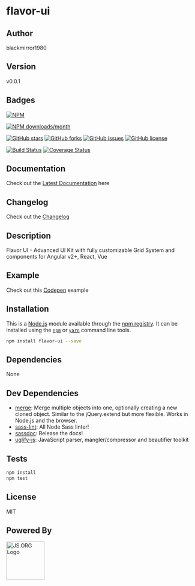 # flavor-ui

## Author
blackmirror1980

## Version
v0.0.1

## Badges

[![NPM](https://nodei.co/npm/flavor-ui.png)](https://nodei.co/npm/flavor-ui/)

[![NPM downloads/month](https://img.shields.io/npm/dm/flavor-ui.svg)](hhttps://img.shields.io/npm/dm/flavor-ui.svg)

[![GitHub stars](https://img.shields.io/github/stars/blackmirror1980/flavor-ui.svg?style=plastic)](https://github.com/blackmirror1980/flavor-ui/stargazers) [![GitHub forks](https://img.shields.io/github/forks/blackmirror1980/flavor-ui.svg?style=plastic)](https://github.com/blackmirror1980/flavor-ui/network) [![GitHub issues](https://img.shields.io/github/issues/blackmirror1980/flavor-ui.svg?style=plastic)](https://github.com/blackmirror1980/flavor-ui/issues) [![GitHub license](https://img.shields.io/github/license/blackmirror1980/flavor-ui.svg?style=plastic)](https://github.com/blackmirror1980/flavor-ui/blob/master/LICENSE) 

[![Build Status](https://travis-ci.org/blackmirror1980/flavor-ui.svg?branch=master)](https://travis-ci.org/blackmirror1980/flavor-ui) [![Coverage Status](https://coveralls.io/repos/github/blackmirror1980/flavor-ui/badge.svg?branch=master)](https://coveralls.io/github/blackmirror1980/flavor-ui?branch=master)

## Documentation
Check out the [Latest Documentation](https://blackmirror1980.github.io/flavor-ui/index.html) here

## Changelog
Check out the [Changelog](https://github.com/blackmirror1980/flavor-scss/blob/master/CHANGELOG.md)

## Description
Flavor UI - Advanced UI Kit with fully customizable Grid System and components for Angular v2+, React, Vue

## Example
Check out this [Codepen]() example

## Installation

This is a [Node.js](https://nodejs.org/) module available through the 
[npm registry](https://www.npmjs.com/). It can be installed using the 
[`npm`](https://docs.npmjs.com/getting-started/installing-npm-packages-locally)
or 
[`yarn`](https://yarnpkg.com/en/)
command line tools.

```sh
npm install flavor-ui --save
```

## Dependencies

None

## Dev Dependencies

- [merge](https://ghub.io/merge): Merge multiple objects into one, optionally creating a new cloned object. Similar to the jQuery.extend but more flexible. Works in Node.js and the browser.
- [sass-lint](https://ghub.io/sass-lint): All Node Sass linter!
- [sassdoc](https://ghub.io/sassdoc): Release the docs!
- [uglify-js](https://ghub.io/uglify-js): JavaScript parser, mangler/compressor and beautifier toolkit

## Tests

```sh
npm install
npm test
```


## License

MIT

## Powered By
<a href="http://js.org" target="_blank" title="JS.ORG | JavaScript Community">
<img src="http://logo.js.org/dark_horz.png" width="102" alt="JS.ORG Logo"/></a>
<!-- alternatives [bright|dark]_[horz|vert|tiny].png (width[horz:102,vert:50,tiny:77]) -->
